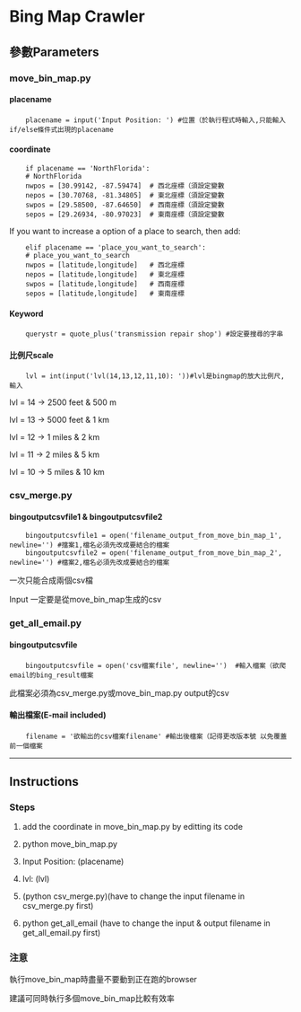 Bing Map Crawler
==================

<h2>參數Parameters</h2>
<h3>move_bin_map.py</h3>
<h4>placename</h4>

		placename = input('Input Position: ') #位置（於執行程式時輸入,只能輸入if/else條件式出現的placename

<h4>coordinate</h4>

		if placename == 'NorthFlorida':
		# NorthFlorida
		nwpos = [30.99142, -87.59474]  # 西北座標（須設定變數
		nepos = [30.70768, -81.34805]  # 東北座標（須設定變數
		swpos = [29.58500, -87.64650]  # 西南座標（須設定變數
		sepos = [29.26934, -80.97023]  # 東南座標（須設定變數

If you want to increase a option of a place to search, then add: 

		elif placename == 'place_you_want_to_search':
		# place_you_want_to_search
		nwpos = [latitude,longitude]   # 西北座標
		nepos = [latitude,longitude]   # 東北座標
		swpos = [latitude,longitude]   # 西南座標
		sepos = [latitude,longitude]   # 東南座標

<h4>Keyword</h4>

		querystr = quote_plus('transmission repair shop') #設定要搜尋的字串

<h4>比例尺scale</h4>

		lvl = int(input('lvl(14,13,12,11,10): '))#lvl是bingmap的放大比例尺, 輸入

lvl = 14 ->  2500 feet & 500 m

lvl = 13 ->  5000 feet & 1 km

lvl = 12 ->  1 miles & 2 km

lvl = 11 ->  2 miles & 5 km

lvl = 10 ->  5 miles & 10 km


<h3>csv_merge.py</h3>
<h4>bingoutputcsvfile1 & bingoutputcsvfile2</h4>
		
		bingoutputcsvfile1 = open('filename_output_from_move_bin_map_1', newline='') #擋案1,檔名必須先改成要結合的檔案
		bingoutputcsvfile2 = open('filename_output_from_move_bin_map_2', newline='') #檔案2,檔名必須先改成要結合的檔案

一次只能合成兩個csv檔

Input 一定要是從move_bin_map生成的csv


<h3>get_all_email.py</h3>
<h4>bingoutputcsvfile</h4>

		bingoutputcsvfile = open('csv檔案file', newline='')  #輸入檔案（欲爬email的bing_result檔案

此檔案必須為csv_merge.py或move_bin_map.py output的csv

<h4>輸出檔案(E-mail included)</h4>

		filename = '欲輸出的csv檔案filename' #輸出後檔案（記得更改版本號 以免覆蓋前一個檔案

***

<h2>Instructions</h2>

<h3>Steps</h3>

1. add the coordinate in move_bin_map.py by editting its code

2. python move_bin_map.py

3. Input Position: (placename)

4. lvl: (lvl)

5. (python csv_merge.py)(have to change the input filename in csv_merge.py first)

6. python get_all_email (have to change the input & output filename in get_all_email.py first)

<h3>注意</h3>

執行move_bin_map時盡量不要動到正在跑的browser

建議可同時執行多個move_bin_map比較有效率
